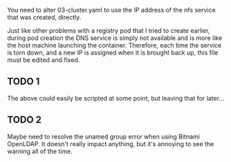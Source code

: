 You need to alter 03-cluster.yaml to use the IP address of
the nfs service that was created, directly.

Just like other problems with a registry pod that I tried
to create earlier, during pod creation the DNS service
is simply not available and is more like the host machine
launching the container. Therefore, each time the service
is torn down, and a new IP is assigned when it is brought
back up, this file must be edited and fixed.

## TODO 1
The above could easily be scripted at some point, but leaving that for later...

## TODO 2
Maybe need to resolve the unamed group error when using
Bitnami OpenLDAP. It doesn't really impact anything, but
it's annoying to see the warning all of the time.

